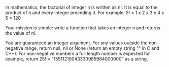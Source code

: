 In mathematics, the factorial of integer n is written as n!.
It is equal to the product of n and every integer preceding it.
For example: 5! = 1 x 2 x 3 x 4 x 5 = 120

Your mission is simple: write a function that takes an integer n
and returns the value of n!.

You are guaranteed an integer argument.
For any values outside the non-negative range, return null, nil or None (return an empty string "" in C and C++).
For non-negative numbers a full length number is expected for example, return 25! = "15511210043330985984000000" as a string.